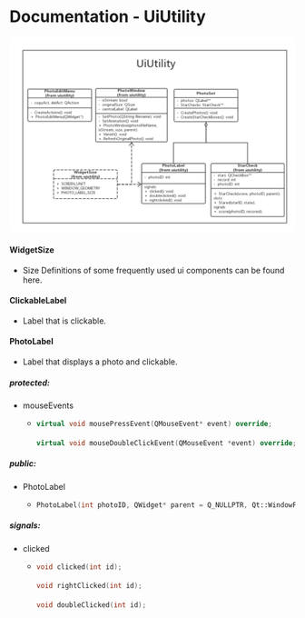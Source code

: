 <!--
Created by Qibin Chen on 20/06/2017.
-->

Documentation - UiUtility
================

![](uiutility_class_diagram.png)

#### WidgetSize

*   Size Definitions of some frequently used ui components can be found here.  

#### ClickableLabel

*   Label that is clickable.

#### PhotoLabel

*   Label that displays a photo and clickable.

##### protected:

*   mouseEvents
    *   ```c++
        virtual void mousePressEvent(QMouseEvent* event) override;
    
        virtual void mouseDoubleClickEvent(QMouseEvent *event) override;
        ```
    
##### public:
*   PhotoLabel
    *   ```c++
        PhotoLabel(int photoID, QWidget* parent = Q_NULLPTR, Qt::WindowFlags f = Qt::WindowFlags());
        ```

##### signals:

*   clicked
    *   ```c++
        void clicked(int id);
        
        void rightClicked(int id);
        
        void doubleClicked(int id);
        ```
        
